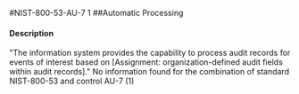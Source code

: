 #NIST-800-53-AU-7 1
##Automatic Processing
#### Description
"The information system provides the capability to process audit records for events of interest based on [Assignment: organization-defined audit fields within audit records]."
No information found for the combination of standard NIST-800-53 and control AU-7 (1)
